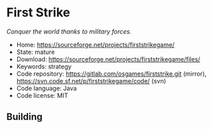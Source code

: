 # First Strike

_Conquer the world thanks to military forces._

- Home: https://sourceforge.net/projects/firststrikegame/
- State: mature
- Download: https://sourceforge.net/projects/firststrikegame/files/
- Keywords: strategy
- Code repository: https://gitlab.com/osgames/firststrike.git (mirror), https://svn.code.sf.net/p/firststrikegame/code/ (svn)
- Code language: Java
- Code license: MIT

## Building

